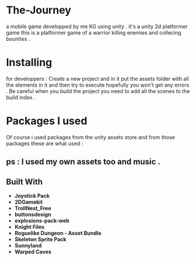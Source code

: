 # The-Journey
a mobile game developped by me KG using unity . it's a unity 2d platformer game 
this is a platformer game of a warrior killing enemies and collecing bounties .


# Installing

  for developpers :
Create a new project and in it put the assets folder with all the elements in it and then try to execute hopefully you won't get any errors .
Be careful when you build the project you need to add all the scenes to the build index .



# Packages I used 

Of course i used packages from the unity assets store and from those packages these are what used :

## ps : I used my own assets too and music .

## Built With

* **Joystick Pack** 
* **2DGamekit**
* **TrollNest_Free**
* **buttonsdesign**
* **explosions-pack-web**
* **Knight Files**
* **Roguelike Dungeon - Asset Bundle**
* **Skeleton Sprite Pack**
* **Sunnyland**
* **Warped Caves**






 
